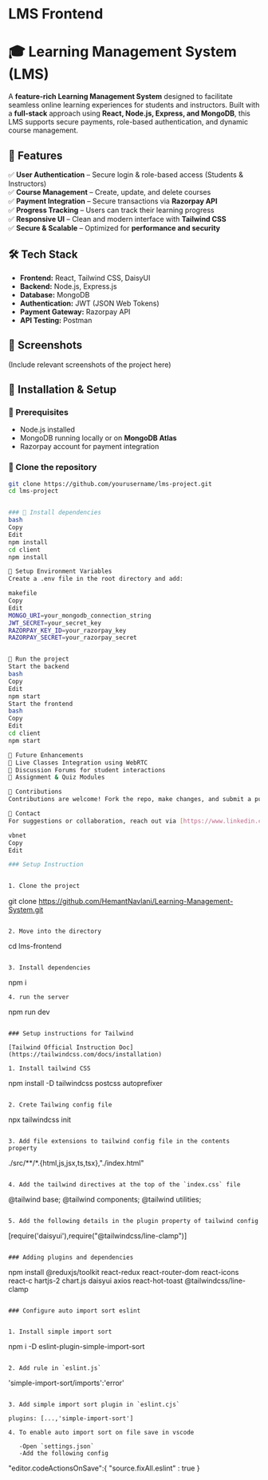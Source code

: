 # LMS Frontend

# 🎓 Learning Management System (LMS)

A **feature-rich Learning Management System** designed to facilitate seamless online learning experiences for students and instructors. Built with a **full-stack** approach using **React, Node.js, Express, and MongoDB**, this LMS supports secure payments, role-based authentication, and dynamic course management.

## 🚀 Features
✅ **User Authentication** – Secure login & role-based access (Students & Instructors)  
✅ **Course Management** – Create, update, and delete courses  
✅ **Payment Integration** – Secure transactions via **Razorpay API**  
✅ **Progress Tracking** – Users can track their learning progress  
✅ **Responsive UI** – Clean and modern interface with **Tailwind CSS**  
✅ **Secure & Scalable** – Optimized for **performance and security**  

## 🛠️ Tech Stack
- **Frontend:** React, Tailwind CSS, DaisyUI  
- **Backend:** Node.js, Express.js  
- **Database:** MongoDB  
- **Authentication:** JWT (JSON Web Tokens)  
- **Payment Gateway:** Razorpay API  
- **API Testing:** Postman  

## 📸 Screenshots
(Include relevant screenshots of the project here)

## 🎯 Installation & Setup

### 🔹 Prerequisites
- Node.js installed  
- MongoDB running locally or on **MongoDB Atlas**  
- Razorpay account for payment integration  

### 🔹 Clone the repository
```bash
git clone https://github.com/yourusername/lms-project.git
cd lms-project


### 🔹 Install dependencies
bash
Copy
Edit
npm install
cd client
npm install

🔹 Setup Environment Variables
Create a .env file in the root directory and add:

makefile
Copy
Edit
MONGO_URI=your_mongodb_connection_string
JWT_SECRET=your_secret_key
RAZORPAY_KEY_ID=your_razorpay_key
RAZORPAY_SECRET=your_razorpay_secret


🔹 Run the project
Start the backend
bash
Copy
Edit
npm start
Start the frontend
bash
Copy
Edit
cd client
npm start

📌 Future Enhancements
🔹 Live Classes Integration using WebRTC
🔹 Discussion Forums for student interactions
🔹 Assignment & Quiz Modules

🙌 Contributions
Contributions are welcome! Fork the repo, make changes, and submit a pull request.

📩 Contact
For suggestions or collaboration, reach out via [https://www.linkedin.com/in/hemant-navlani-1a5a331b4/] or email hemant.navlani.0506@email.com.

vbnet
Copy
Edit

### Setup Instruction


1. Clone the project 

```
git clone https://github.com/HemantNavlani/Learning-Management-System.git
```

2. Move into the directory
```
cd lms-frontend
```

3. Install dependencies

```
npm i 
```
4. run the server

```
npm run dev
```

### Setup instructions for Tailwind

[Tailwind Official Instruction Doc](https://tailwindcss.com/docs/installation)

1. Install tailwind CSS
```
npm install -D tailwindcss postcss autoprefixer
```

2. Crete Tailwing config file
```
npx tailwindcss init
```

3. Add file extensions to tailwind config file in the contents property

```
./src/**/*.{html,js,jsx,ts,tsx},"./index.html"
```

4. Add the tailwind directives at the top of the `index.css` file
```
@tailwind base;
@tailwind components;
@tailwind utilities;
```

5. Add the following details in the plugin property of tailwind config
```
[require('daisyui'),require("@tailwindcss/line-clamp")]
```

### Adding plugins and dependencies
```
npm install @reduxjs/toolkit react-redux react-router-dom react-icons react-c
hartjs-2 chart.js daisyui axios react-hot-toast @tailwindcss/line-clamp
```

### Configure auto import sort eslint


1. Install simple import sort 
```
npm i -D eslint-plugin-simple-import-sort   
```

2. Add rule in `eslint.js`

```
   'simple-import-sort/imports':'error'
```

3. Add simple import sort plugin in `eslint.cjs`

plugins: [...,'simple-import-sort']

4. To enable auto import sort on file save in vscode 

   -Open `settings.json`
   -Add the following config

   ```
   "editor.codeActionsOnSave":{
    "source.fixAll.eslint" : true
   }
   ```
